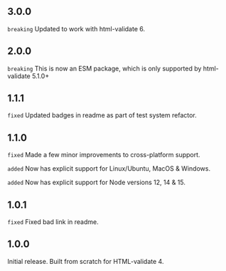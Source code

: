## 3.0.0
`breaking` Updated to work with html-validate 6.

## 2.0.0
`breaking` This is now an ESM package, which is only supported by html-validate 5.1.0+

## 1.1.1
`fixed` Updated badges in readme as part of test system refactor.

## 1.1.0
`fixed` Made a few minor improvements to cross-platform support.

`added` Now has explicit support for Linux/Ubuntu, MacOS & Windows.

`added` Now has explicit support for Node versions 12, 14 & 15.

## 1.0.1
`fixed` Fixed bad link in readme.

## 1.0.0
Initial release. Built from scratch for HTML-validate 4.
